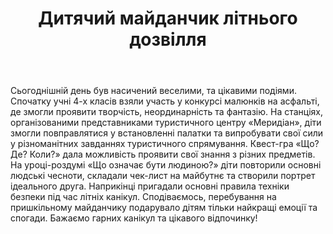 ﻿---
title: Дитячий майданчик літнього дозвілля
---

Сьогоднішній день був насичений веселими, та цікавими подіями. Спочатку учні 4-х класів взяли участь у конкурсі малюнків на асфальті, де змогли проявити творчість, неординарність та фантазію. На станціях, організованими представниками туристичного центру «Меридіан», діти змогли повправлятися у встановленні палатки та випробувати свої сили у різноманітних завданнях туристичного спрямування. Квест-гра «Що? Де? Коли?» дала можливість проявити свої знання з різних предметів. На уроці-роздумі «Що означає бути людиною?» діти повторили основні людські чесноти, складали чек-лист на майбутнє та створили портрет ідеального друга. Наприкінці пригадали основні правила техніки безпеки під час літніх канікул. Сподіваємось, перебування на пришкільному майданчику подарувало дітям тільки найкращі емоції та спогади. Бажаємо гарних канікул та цікавого відпочинку!

<slideshow />
